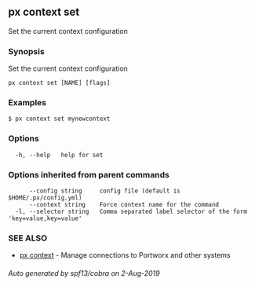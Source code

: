 ## px context set

Set the current context configuration

### Synopsis

Set the current context configuration

```
px context set [NAME] [flags]
```

### Examples

```
$ px context set mynewcontext
```

### Options

```
  -h, --help   help for set
```

### Options inherited from parent commands

```
      --config string     config file (default is $HOME/.px/config.yml)
      --context string    Force context name for the command
  -l, --selector string   Comma separated label selector of the form 'key=value,key=value'
```

### SEE ALSO

* [px context](px_context.md)	 - Manage connections to Portworx and other systems

###### Auto generated by spf13/cobra on 2-Aug-2019
